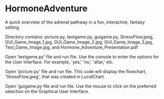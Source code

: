 # HormoneAdventure
A quick overview of the adrenal pathway in a fun, interactive, fantasy setting. 

Directory contains: picture.py, textgame.py, guigame.py, StressFlow.jpeg, GUI_Game_Image_1.jpg, GUI_Game_Image_2.jpg, GUI_Game_Image_3.jpg,
  Text_Game_Image.jpg, and Hormone_Adventure_Presentation.pdf

Open 'textgame.py' file and run file. Use the console to enter the options for the User Interface. For example, 'yes,' 'no,' 'altar,' etc.

Open 'picture.py' file and run file. This code will display the flowchart, 'StressFlow.jpeg', that was created in LucidChart.

Open 'guigame.py file and run file. Use the mouse to click on the preferred selection on the Graphical User Interface.
#
